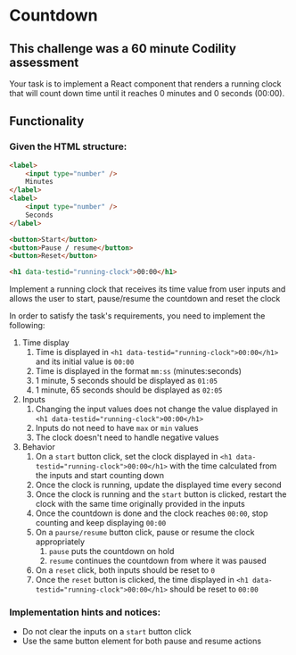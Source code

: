 # Countdown

## This challenge was a 60 minute Codility assessment

Your task is to implement a React component that renders a running clock that will count down time until it reaches 0 minutes and 0 seconds (00:00).

## Functionality

### Given the HTML structure:
```html
<label>
    <input type="number" />
    Minutes
</label>
<label>
	<input type="number" />
	Seconds
</label>

<button>Start</button>
<button>Pause / resume</button>
<button>Reset</button>

<h1 data-testid="running-clock">00:00</h1>
```

Implement a running clock that receives its time value from user inputs and allows the user to start, pause/resume the countdown and reset the clock

In order to satisfy the task's requirements, you need to implement the following:
1. Time display
    1. Time is displayed in `<h1 data-testid="running-clock">00:00</h1>` and its initial value is `00:00`
    2. Time is displayed in the format `mm:ss` (minutes:seconds)
    3. 1 minute, 5 seconds should be displayed as `01:05`
    4. 1 minute, 65 seconds should be displayed as `02:05`
2. Inputs
    1. Changing the input values does not change the value displayed in `<h1 data-testid="running-clock">00:00</h1>`
    2. Inputs do not need to have `max` or `min` values
    3. The clock doesn't need to handle negative values
3. Behavior
    1. On a `start` button click, set the clock displayed in `<h1 data-testid="running-clock">00:00</h1>` with the time calculated from the inputs and start counting down
    2. Once the clock is running, update the displayed time every second
    3. Once the clock is running and the `start` button is clicked, restart the clock with the same time originally provided in the inputs
    4. Once the countdown is done and the clock reaches `00:00`, stop counting and keep displaying `00:00`
    5. On a `paurse/resume` button click, pause or resume the clock appropriately
        1. `pause` puts the countdown on hold
        2. `resume` continues the countdown from where it was paused
    6. On a `reset` click, both inputs should be reset to `0`
    7. Once the `reset` button is clicked, the time displayed in `<h1 data-testid="running-clock">00:00</h1>` should be reset to `00:00`

### Implementation hints and notices:
- Do not clear the inputs on a `start` button click
- Use the same button element for both pause and resume actions

